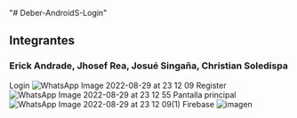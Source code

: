 "# Deber-AndroidS-Login" 
## Integrantes
### Erick Andrade, Jhosef Rea, Josué Singaña, Christian Soledispa
Login
![WhatsApp Image 2022-08-29 at 23 12 09](https://user-images.githubusercontent.com/65979995/187347657-802bb6d6-09ac-4d38-93ae-28788e054363.jpeg)
Register
![WhatsApp Image 2022-08-29 at 23 12 55](https://user-images.githubusercontent.com/65979995/187347720-ba87fbcc-0378-4e2c-9d2b-833112cdc401.jpeg)
Pantalla principal
![WhatsApp Image 2022-08-29 at 23 12 09(1)](https://user-images.githubusercontent.com/65979995/187347739-247e0ca7-0d3f-49b2-984d-5805526c1832.jpeg)
Firebase
![imagen](https://user-images.githubusercontent.com/65979995/187347790-13decc91-38df-4b00-a4c2-e4baba86374f.png)
